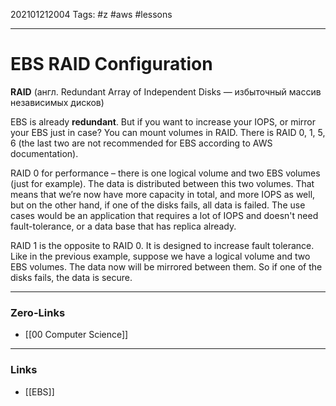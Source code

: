 202101212004
Tags: #z #aws #lessons

---
# EBS RAID Configuration

**RAID** (англ. Redundant Array of Independent Disks — избыточный массив независимых дисков)

EBS is already **redundant**. But if you want to increase your IOPS, or mirror your EBS just in case? You can mount volumes in RAID. There is RAID 0, 1, 5, 6 (the last two are not recommended for EBS according to AWS documentation).

RAID 0 for performance – there is one logical volume and two EBS volumes (just for example). The data is distributed between this two volumes. That means that we’re now have more capacity in total, and more IOPS as well, but on the other hand, if one of the disks fails, all data is failed. The use cases would be an application that requires a lot of IOPS and doesn't need fault-tolerance, or a data base that has replica already.

RAID 1 is the opposite to RAID 0. It is designed to increase fault tolerance. Like in the previous example, suppose we have a logical volume and two EBS volumes. The data now will be mirrored between them. So if one of the disks fails, the data is secure.

---
### Zero-Links
- [[00 Computer Science]]
---
### Links
- [[EBS]]